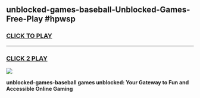 
## unblocked-games-baseball-Unblocked-Games-Free-Play #hpwsp
<h3>
<a href="https://us.freeplayer.one?title=unblocked-games-baseball&ref=9M">CLICK TO PLAY</a></h3>
<hr>

<h3>
<a href="https://us.freeplayer.one?title=unblocked-games-baseball&ref=9M">CLICK 2 PLAY</a>
  
</h3>

<a href="https://us.freeplayer.one?title=unblocked-games-baseball&ref=9M"><img src="https://clearcache.store/games.png"></a>


**unblocked-games-baseball games unblocked: Your Gateway to Fun and Accessible Online Gaming**
